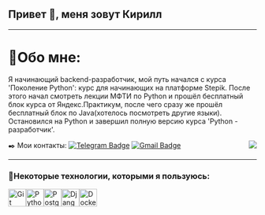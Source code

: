 <h2>Привет 👋, меня зовут Кирилл </h2>

---

# 📝Обо мне:
Я начинающий backend-разработчик, мой путь начался с курса 'Поколение Python': курс для начинающих на платформе Stepik. После этого начал смотреть лекции МФТИ по Python и прошёл бесплатный блок курса от Яндекс.Практикум, после чего сразу же прошёл бесплатный блок по Java(хотелось посмотреть другие языки). Остановился на Python и завершил полную версию курса 'Python - разработчик'.

✒️ Мои контакты: [![Telegram Badge](https://img.shields.io/badge/-filimonovalexey-blue?style=flat&logo=Telegram&logoColor=white)](https://t.me/Slimpushka) [![Gmail Badge](https://img.shields.io/badge/-Gmail-red?style=flat&logo=Gmail&logoColor=white)](mailto:slimpkowl@gmail.com)
<img align="right" src="https://media1.giphy.com/media/13HgwGsXF0aiGY/giphy.gif" />

---

### 🚀Некоторые технологии, которыми я пользуюсь:

<p align="left">
<a href="https://git-scm.com/" target="_blank" rel="noreferrer"><img src="https://raw.githubusercontent.com/danielcranney/readme-generator/main/public/icons/skills/git-colored.svg" width="36" height="36" alt="Git" /></a><a href="https://www.python.org/" target="_blank" rel="noreferrer"><img src="https://raw.githubusercontent.com/danielcranney/readme-generator/main/public/icons/skills/python-colored.svg" width="36" height="36" alt="Python" /></a><a href="https://www.postgresql.org/" target="_blank" rel="noreferrer"><img src="https://raw.githubusercontent.com/danielcranney/readme-generator/main/public/icons/skills/postgresql-colored.svg" width="36" height="36" alt="PostgreSQL" /></a><a href="https://www.djangoproject.com/" target="_blank" rel="noreferrer"><img src="https://raw.githubusercontent.com/danielcranney/readme-generator/main/public/icons/skills/django-colored.svg" width="36" height="36" alt="Django" /></a><a href="https://www.docker.com/" target="_blank" rel="noreferrer"><img src="https://raw.githubusercontent.com/danielcranney/readme-generator/main/public/icons/skills/docker-colored.svg" width="36" height="36" alt="Docker" /></a><a href="https://www.linux.org" target="_blank" rel="noreferrer"><img 
</p>


